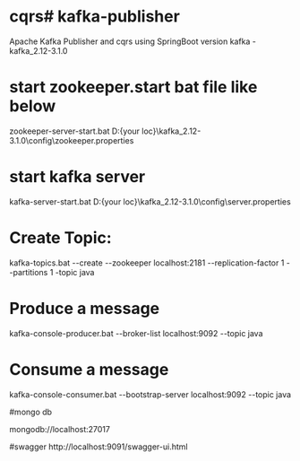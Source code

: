 # cqrs# kafka-publisher
Apache Kafka Publisher and cqrs using SpringBoot
version kafka -kafka_2.12-3.1.0

# start zookeeper.start bat file like below
zookeeper-server-start.bat D:\{your loc}\kafka_2.12-3.1.0\config\zookeeper.properties

# start kafka server
kafka-server-start.bat D:\{your loc}\kafka_2.12-3.1.0\config\server.properties

# Create Topic:
kafka-topics.bat --create --zookeeper localhost:2181 --replication-factor 1 --partitions 1 -topic java

# Produce a message 
kafka-console-producer.bat --broker-list localhost:9092 --topic java

# Consume a message
kafka-console-consumer.bat --bootstrap-server localhost:9092 --topic java


#mongo db 

mongodb://localhost:27017

#swagger
http://localhost:9091/swagger-ui.html

